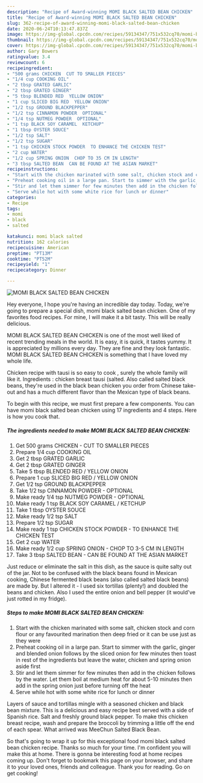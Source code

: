 ```yaml
---
description: "Recipe of Award-winning MOMI BLACK SALTED BEAN CHICKEN"
title: "Recipe of Award-winning MOMI BLACK SALTED BEAN CHICKEN"
slug: 362-recipe-of-award-winning-momi-black-salted-bean-chicken
date: 2020-06-24T10:13:47.837Z
image: https://img-global.cpcdn.com/recipes/59134347/751x532cq70/momi-black-salted-bean-chicken-recipe-main-photo.jpg
thumbnail: https://img-global.cpcdn.com/recipes/59134347/751x532cq70/momi-black-salted-bean-chicken-recipe-main-photo.jpg
cover: https://img-global.cpcdn.com/recipes/59134347/751x532cq70/momi-black-salted-bean-chicken-recipe-main-photo.jpg
author: Gary Bowers
ratingvalue: 3.4
reviewcount: 6
recipeingredient:
- "500 grams CHICKEN  CUT TO SMALLER PIECES"
- "1/4 cup COOKING OIL"
- "2 tbsp GRATED GARLIC"
- "2 tbsp GRATED GINGER"
- "5 tbsp BLENDED RED  YELLOW ONION"
- "1 cup SLICED BIG RED  YELLOW ONION"
- "1/2 tsp GROUND BLACKPEPPER"
- "1/2 tsp CINNAMON POWDER  OPTIONAL"
- "1/4 tsp NUTMEG POWDER  OPTIONAL"
- "1 tsp BLACK SOY CARAMEL  KETCHUP"
- "1 tbsp OYSTER SOUCE"
- "1/2 tsp SALT"
- "1/2 tsp SUGAR"
- "1 tsp CHICKEN STOCK POWDER  TO ENHANCE THE CHICKEN TEST"
- "2 cup WATER"
- "1/2 cup SPRING ONION  CHOP TO 35 CM IN LENGTH"
- "3 tbsp SALTED BEAN  CAN BE FOUND AT THE ASIAN MARKET"
recipeinstructions:
- "Start with the chicken marinated with some salt, chicken stock and corn flour or any favourited marination then deep fried or it can be use just as they were"
- "Preheat cooking oil in a large pan. Start to simmer with the garlic, ginger and blended onion follows by the sliced onion for few minutes then toast in rest of the ingredients but leave the water, chicken and spring onion aside first"
- "Stir and let them simmer for few minutes then add in the chicken follows by the water. Let them boil at medium heat for about 5-10 minutes then add in the spring onion just before turning off the heat"
- "Serve while hot with some white rice for lunch or dinner"
categories:
- Recipe
tags:
- momi
- black
- salted

katakunci: momi black salted 
nutrition: 162 calories
recipecuisine: American
preptime: "PT13M"
cooktime: "PT52M"
recipeyield: "1"
recipecategory: Dinner

---
```



![MOMI BLACK SALTED BEAN CHICKEN](https://img-global.cpcdn.com/recipes/59134347/751x532cq70/momi-black-salted-bean-chicken-recipe-main-photo.jpg)

Hey everyone, I hope you're having an incredible day today. Today, we're going to prepare a special dish, momi black salted bean chicken. One of my favorites food recipes. For mine, I will make it a bit tasty. This will be really delicious.

MOMI BLACK SALTED BEAN CHICKEN is one of the most well liked of recent trending meals in the world. It is easy, it is quick, it tastes yummy. It is appreciated by millions every day. They are fine and they look fantastic. MOMI BLACK SALTED BEAN CHICKEN is something that I have loved my whole life.

Chicken recipe with tausi is so easy to cook , surely the whole family will like it. Ingredients : chicken breast tausi (salted. Also called salted black beans, they&#39;re used in the black bean chicken you order from Chinese take-out and has a much different flavor than the Mexican type of black beans.


To begin with this recipe, we must first prepare a few components. You can have momi black salted bean chicken using 17 ingredients and 4 steps. Here is how you cook that.

<!--inarticleads1-->

##### The ingredients needed to make MOMI BLACK SALTED BEAN CHICKEN:

1. Get 500 grams CHICKEN - CUT TO SMALLER PIECES
1. Prepare 1/4 cup COOKING OIL
1. Get 2 tbsp GRATED GARLIC
1. Get 2 tbsp GRATED GINGER
1. Take 5 tbsp BLENDED RED / YELLOW ONION
1. Prepare 1 cup SLICED BIG RED / YELLOW ONION
1. Get 1/2 tsp GROUND BLACKPEPPER
1. Take 1/2 tsp CINNAMON POWDER - OPTIONAL
1. Make ready 1/4 tsp NUTMEG POWDER - OPTIONAL
1. Make ready 1 tsp BLACK SOY CARAMEL / KETCHUP
1. Take 1 tbsp OYSTER SOUCE
1. Make ready 1/2 tsp SALT
1. Prepare 1/2 tsp SUGAR
1. Make ready 1 tsp CHICKEN STOCK POWDER - TO ENHANCE THE CHICKEN TEST
1. Get 2 cup WATER
1. Make ready 1/2 cup SPRING ONION - CHOP TO 3-5 CM IN LENGTH
1. Take 3 tbsp SALTED BEAN - CAN BE FOUND AT THE ASIAN MARKET


Just reduce or eliminate the salt in this dish, as the sauce is quite salty out of the jar. Not to be confused with the black beans found in Mexican cooking, Chinese fermented black beans (also called salted black beans) are made by. But I altered it - I used six tortillas (plenty!) and doubled the beans and chicken. Also I used the entire onion and bell pepper (it would&#39;ve just rotted in my fridge). 

<!--inarticleads2-->

##### Steps to make MOMI BLACK SALTED BEAN CHICKEN:

1. Start with the chicken marinated with some salt, chicken stock and corn flour or any favourited marination then deep fried or it can be use just as they were
1. Preheat cooking oil in a large pan. Start to simmer with the garlic, ginger and blended onion follows by the sliced onion for few minutes then toast in rest of the ingredients but leave the water, chicken and spring onion aside first
1. Stir and let them simmer for few minutes then add in the chicken follows by the water. Let them boil at medium heat for about 5-10 minutes then add in the spring onion just before turning off the heat
1. Serve while hot with some white rice for lunch or dinner


Layers of sauce and tortillas mingle with a seasoned chicken and black bean mixture. This is a delicious and easy recipe best served with a side of Spanish rice. Salt and freshly ground black pepper. To make this chicken breast recipe, wash and prepare the broccoli by trimming a little off the end of each spear. What arrived was MeeChun Salted Black Bean. 

So that's going to wrap it up for this exceptional food momi black salted bean chicken recipe. Thanks so much for your time. I'm confident you will make this at home. There is gonna be interesting food at home recipes coming up. Don't forget to bookmark this page on your browser, and share it to your loved ones, friends and colleague. Thank you for reading. Go on get cooking!
